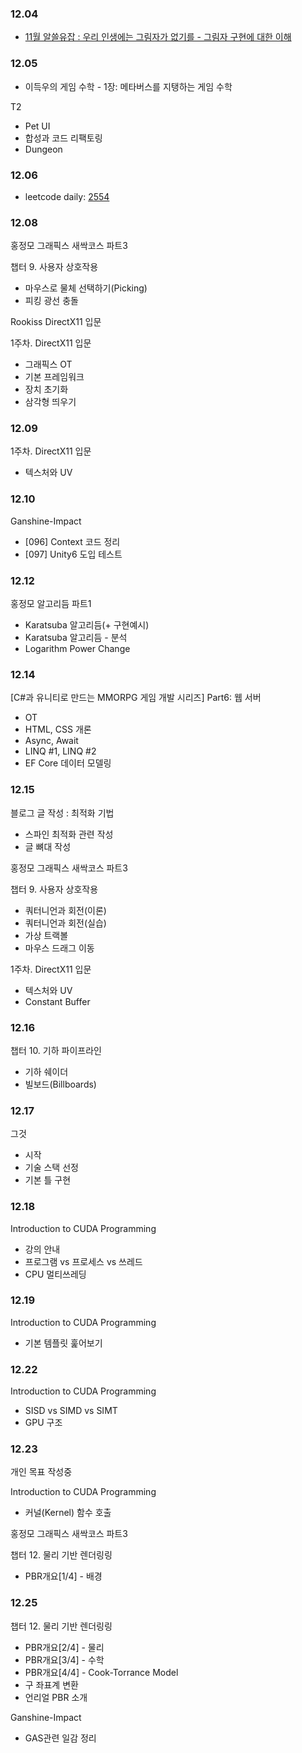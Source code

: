 ### 12.04

- [11월 알쓸유잡 : 우리 인생에는 그림자가 없기를 - 그림자 구현에 대한 이해](https://www.youtube.com/live/DilZYSNNX6s?si=NUUCipSdXQ6XjUeB)

### 12.05

- 이득우의 게임 수학 - 1장: 메타버스를 지탱하는 게임 수학

T2
- Pet UI
- 합성과 코드 리팩토링
- Dungeon

### 12.06

- leetcode daily: [2554](https://leetcode.com/problems/maximum-number-of-integers-to-choose-from-a-range-i/)

### 12.08

홍정모 그래픽스 새싹코스 파트3

챕터 9. 사용자 상호작용

- 마우스로 물체 선택하기(Picking)
- 피킹 광선 충돌

Rookiss DirectX11 입문

1주차. DirectX11 입문

- 그래픽스 OT
- 기본 프레임워크
- 장치 초기화
- 삼각형 띄우기

### 12.09

1주차. DirectX11 입문

- 텍스처와 UV

### 12.10

Ganshine-Impact

- [096] Context 코드 정리
- [097] Unity6 도입 테스트

### 12.12

홍정모 알고리듬 파트1

- Karatsuba 알고리듬(+ 구현예시)
- Karatsuba 알고리듬 - 분석
- Logarithm Power Change

### 12.14

[C#과 유니티로 만드는 MMORPG 게임 개발 시리즈] Part6: 웹 서버

- OT
- HTML, CSS 개론
- Async, Await
- LINQ #1, LINQ #2
- EF Core 데이터 모델링

### 12.15

블로그 글 작성 : 최적화 기법

- 스파인 최적화 관련 작성
- 글 뼈대 작성

홍정모 그래픽스 새싹코스 파트3

챕터 9. 사용자 상호작용

- 쿼터니언과 회전(이론)
- 쿼터니언과 회전(실습)
- 가상 트랙볼
- 마우스 드래그 이동

1주차. DirectX11 입문

- 텍스처와 UV
- Constant Buffer

### 12.16

챕터 10. 기하 파이프라인

- 기하 쉐이더
- 빌보드(Billboards)

### 12.17

그것

- 시작
- 기술 스택 선정
- 기본 틀 구현

### 12.18

Introduction to CUDA Programming

- 강의 안내
- 프로그램 vs 프로세스 vs 쓰레드
- CPU 멀티쓰레딩


### 12.19

Introduction to CUDA Programming

- 기본 템플릿 훑어보기


### 12.22

Introduction to CUDA Programming

- SISD vs SIMD vs SIMT
- GPU 구조

### 12.23

개인 목표 작성중

Introduction to CUDA Programming

- 커널(Kernel) 함수 호출


홍정모 그래픽스 새싹코스 파트3

챕터 12. 물리 기반 렌더링링

- PBR개요[1/4] - 배경

### 12.25

챕터 12. 물리 기반 렌더링링

- PBR개요[2/4] - 물리
- PBR개요[3/4] - 수학
- PBR개요[4/4] - Cook-Torrance Model
- 구 좌표계 변환
- 언리얼 PBR 소개

Ganshine-Impact

- GAS관련 일감 정리

